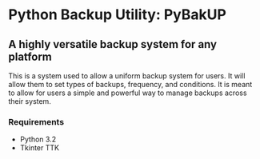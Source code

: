 Python Backup Utility: PyBakUP
==============================

A highly versatile backup system for any platform
-------------------------------------------------

This is a system used to allow a uniform backup system
for users. It will allow them to set types of backups, frequency,
and conditions. It is meant to allow for users a simple and powerful
way to manage backups across their system.

### Requirements
* Python 3.2
* Tkinter TTK
